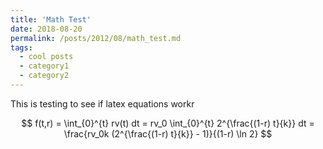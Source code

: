```yaml
---
title: 'Math Test'
date: 2018-08-20
permalink: /posts/2012/08/math_test.md
tags:
  - cool posts
  - category1
  - category2
---
```


This is testing to see if latex equations workr

$$ f(t,r) = \int_{0}^{t} rv(t) dt = rv_0 \int_{0}^{t} 2^{\frac{(1-r) t}{k}} dt = \frac{rv_0k (2^{\frac{(1-r) t}{k}} - 1)}{(1-r) \ln 2} $$
